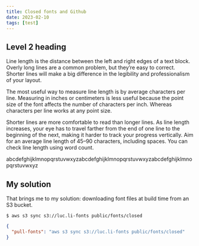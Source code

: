 ```yaml
---
title: Closed fonts and Github
date: 2023-02-10
tags: [test]
---
```


## Level 2 heading

Line length is the distance between the left and right edges of a text block. Overly long lines are a common problem, but they’re easy to correct. Shorter lines will make a big difference in the legibility and professionalism of your layout.

The most useful way to measure line length is by average characters per line. Measuring in inches or centimeters is less useful because the point size of the font affects the number of characters per inch. Whereas characters per line works at any point size.

Shorter lines are more comfortable to read than longer lines. As line length increases, your eye has to travel farther from the end of one line to the beginning of the next, making it harder to track your progress vertically. Aim for an average line length of 45–90 characters, including spaces. You can check line length using word count.

abcdefghijklmnopqrstuvwxyzabcdefghijklmnopqrstuvwxyzabcdefghijklmnopqrstuvwxyz

## My solution

That brings me to my solution: downloading font files at build time from an S3 bucket.

```shell
$ aws s3 sync s3://luc.li-fonts public/fonts/closed
```

```json
{
  "pull-fonts": "aws s3 sync s3://luc.li-fonts public/fonts/closed"
}
```
